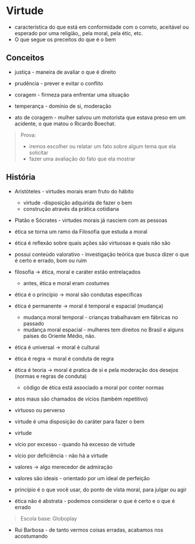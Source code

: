 # Virtude
- característica do que está em conformidade com o correto, aceitável ou esperado por uma religião,, pela moral, pela étic, etc.
- O que segue os preceitos do que é o bem


## Conceitos

- justiça - maneira de avaliar o que é direito
- prudência - prever e evitar o conflito
- coragem - firmeza para enfrentar uma situação
- temperança - domínio de si, moderação


- ato de coragem - mulher salvou um motorista que estava preso em um acidente, o que matou o Ricardo Boechat.


> Prova:
> - iremos escolher ou relatar um fato sobre algum tema que ela solicitar
> - fazer uma avaliação do fato que ela mostrar


## História
- Aristóteles - virtudes morais eram fruto do hábito
  - virtude -disposição adquirida de fazer o bem
  - construção através da prática cotidiana
- Platão e Sócrates - virtudes morais já nasciem com as pessoas
- ética se torna um ramo da Filosofia que estuda a moral
- ética é reflexão sobre quais ações são virtuosas e quais não são
- possui conteúdo valorativo - investigação teórica que busca dizer o que é certo e errado, bom ou ruim
- filosofia -> ética, moral e caráter estão entrelaçados
  - antes, ética e moral eram costumes


- ética é o princípio -> moral são condutas específicas
- ética é permanente -> moral é temporal e espacial (mudança)
  - mudança moral temporal - crianças trabalhavam em fábricas no passado
  - mudança moral espacial - mulheres tem direitos no Brasil e alguns países do Oriente Médio, não.
- ética é universal -> moral é cultural
- ética é regra -> moral é conduta de regra
- ética é teoria -> moral é pratica de si e pela moderação dos desejos (normas e regras de conduta)
  - código de ética está associado a moral por conter normas
- atos maus são chamados de vícios (também repetitivo)
- virtuoso ou perverso
- virtude é uma disposição do caráter para fazer o bem


- virtude
- vício por excesso - quando há excesso de virtude
- vício por deficiência - não há a virtude


- valores -> algo merecedor de admiração
- valores são ideais - orientado por um ideal de perfeição
- princípio é o que você usar, do ponto de vista moral, para julgar ou agir
- ética não é abstrata - podemos considerar o que é certo e o que é errado


> Escola base: Globoplay


- Rui Barbosa - de tanto vermos coisas erradas, acabamos nos acostumando